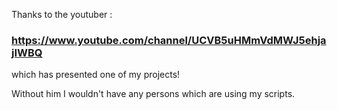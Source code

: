 Thanks to the youtuber :
### https://www.youtube.com/channel/UCVB5uHMmVdMWJ5ehjajIWBQ
which has presented one of my projects!

Without him I wouldn't have any persons which are using my scripts.
